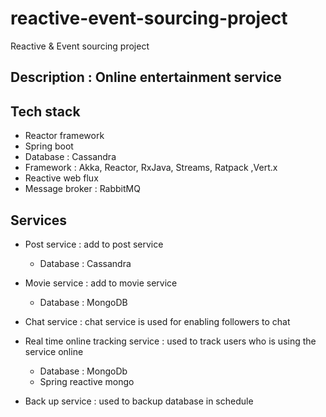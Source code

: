 # reactive-event-sourcing-project
Reactive &amp; Event sourcing project 

## Description : Online entertainment service 


## Tech stack 
+ Reactor framework 
+ Spring boot 
+ Database : Cassandra
+ Framework : Akka, Reactor, RxJava, 
Streams, Ratpack ,Vert.x
+ Reactive web flux 
+ Message broker : RabbitMQ 
## Services 
+ Post service : add to post service 
    + Database : Cassandra 
+ Movie service : add to movie service  
    + Database : MongoDB 
+ Chat service : chat service is used for enabling followers to chat 

+ Real time online tracking service : used to track users who is using the service online  
    + Database : MongoDb
    + Spring reactive mongo  

+ Back up service : used to backup database in schedule 




